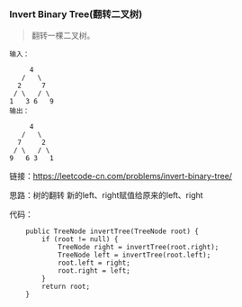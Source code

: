 ### Invert Binary Tree(翻转二叉树)

> 翻转一棵二叉树。

```
输入：

     4
   /   \
  2     7
 / \   / \
1   3 6   9
输出：

     4
   /   \
  7     2
 / \   / \
9   6 3   1

```

链接：https://leetcode-cn.com/problems/invert-binary-tree/

思路：树的翻转 新的left、right赋值给原来的left、right

代码：
```
    public TreeNode invertTree(TreeNode root) {
        if (root != null) {
            TreeNode right = invertTree(root.right);
            TreeNode left = invertTree(root.left);
            root.left = right;
            root.right = left;
        }
        return root;
    }
```
